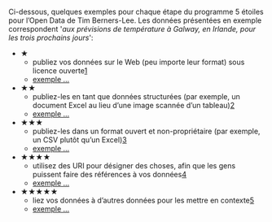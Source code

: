 Ci-dessous, quelques exemples pour chaque étape du programme 5 étoiles pour l’Open Data de Tim Berners-Lee. Les données présentées en exemple correspondent '*aux prévisions de température à Galway, en Irlande, pour les trois prochains jours*':

- &#x2605;
  - publiez vos données sur le Web (peu importe leur format) sous licence ouverte[1](#addendum1 "voir les coûts et bénéfices des données 1-étoile")
  - [exemple &hellip;](examples/gtd-1.pdf "données 1-étoile des températures de Galway")
- &#x2605;&#x2605;
  - publiez-les en tant que données structurées (par exemple, un document Excel au lieu d’une image scannée d’un tableau)[2](#addendum2 "voir les coûts et bénéfices des données 2-étoiles")
  - [exemple &hellip;](examples/gtd-2.xls "données 2-étoiles des températures de Galway")
- &#x2605;&#x2605;&#x2605;
  - publiez-les dans un format ouvert et non-propriétaire (par exemple, un CSV plutôt qu’un Excel)[3](#addendum3 "voir les coûts et bénéfices des données 3-étoiles")
  - [exemple &hellip;](examples/gtd-3.csv "données 3-étoiles des températures de Galway")
- &#x2605;&#x2605;&#x2605;&#x2605;
  - utilisez des URI pour désigner des choses, afin que les gens puissent faire des références à vos données[4](#addendum4 "voir les coûts et bénéfices des données 4-étoiles")
  - [exemple &hellip;](examples/gtd-3.csv "données 4-étoiles des températures de Galway")
- &#x2605;&#x2605;&#x2605;&#x2605;&#x2605;
  - liez vos données à d’autres données pour les mettre en contexte[5](#addendum5 "voir les coûts et bénéfices des données 5-étoiles")
  - [exemple &hellip;](examples/gtd-3.csv "données 5-étoiles des températures de Galway")
